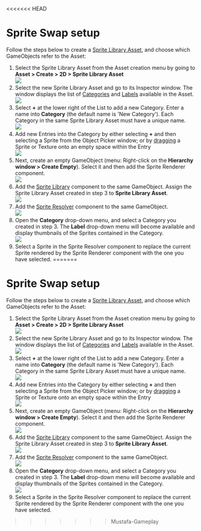 <<<<<<< HEAD
# Sprite Swap setup
Follow the steps below to create a [Sprite Library Asset](SLAsset.md), and choose which GameObjects refer to the Asset:

1. Select the Sprite Library Asset from the Asset creation menu by going to **Asset > Create > 2D > Sprite Library Asset**<br/>![](images/2d-anim-select-SLAsset.png)
   <br/>
2. Select the new Sprite Library Asset and go to its Inspector window. The window displays the list of [Categories](SLAsset.md#category) and [Labels](SLAsset.md#entry) available in the Asset.<br/>![](images/2d-anim-SLAsset-window.png)
   <br/>
3. Select **+** at the lower right of the List to add a new Category. Enter a name into **Category** (the default name is 'New Category'). Each Category in the same Sprite Library Asset must have a unique name.<br/>![](images/2d-anim-SLAsset-new-category.png)
   <br/>
4. Add new Entries into the Category by either selecting **+** and then selecting a Sprite from the Object Picker window; or by [dragging](SLAsset.md#drag-and-drop) a Sprite or Texture onto an empty space within the Entry <br/>![](images/2d-anim-SLAsset-drag-drop.png)
   <br/>
5. Next, create an empty GameObject (menu: Right-click on the **Hierarchy window > Create Empty**). Select it and then add the Sprite Renderer component.<br/>![](images/2d-anim-add-sprite-renderer.png)
   <br/>
6. Add the [Sprite Library](SLAsset.md#sprite-library-component) component to the same GameObject. Assign the Sprite Library Asset created in step 3 to **Sprite Library Asset**.<br/>![](images/2d-anim-add-sprite-library-asset-step.png)
   <br/>
7. Add the [Sprite Resolver](SLAsset.md#sprite-resolver-component) component to the same GameObject.<br/>![](images/2d-anim-add-sprite-resolver-comp-step.png)
   <br/>
8. Open the **Category** drop-down menu, and select a Category you created in step 3. The **Label** drop-down menu will become available and display thumbnails of the Sprites contained in the Category.<br/>![](images/2d-anim-visual-selector-step.png)
   <br/>
9. Select a Sprite in the Sprite Resolver component to replace the current Sprite rendered by the Sprite Renderer component with the one you have selected.
=======
# Sprite Swap setup
Follow the steps below to create a [Sprite Library Asset](SLAsset.md), and choose which GameObjects refer to the Asset:

1. Select the Sprite Library Asset from the Asset creation menu by going to **Asset > Create > 2D > Sprite Library Asset**<br/>![](images/2d-anim-select-SLAsset.png)
   <br/>
2. Select the new Sprite Library Asset and go to its Inspector window. The window displays the list of [Categories](SLAsset.md#category) and [Labels](SLAsset.md#entry) available in the Asset.<br/>![](images/2d-anim-SLAsset-window.png)
   <br/>
3. Select **+** at the lower right of the List to add a new Category. Enter a name into **Category** (the default name is 'New Category'). Each Category in the same Sprite Library Asset must have a unique name.<br/>![](images/2d-anim-SLAsset-new-category.png)
   <br/>
4. Add new Entries into the Category by either selecting **+** and then selecting a Sprite from the Object Picker window; or by [dragging](SLAsset.md#drag-and-drop) a Sprite or Texture onto an empty space within the Entry <br/>![](images/2d-anim-SLAsset-drag-drop.png)
   <br/>
5. Next, create an empty GameObject (menu: Right-click on the **Hierarchy window > Create Empty**). Select it and then add the Sprite Renderer component.<br/>![](images/2d-anim-add-sprite-renderer.png)
   <br/>
6. Add the [Sprite Library](SLAsset.md#sprite-library-component) component to the same GameObject. Assign the Sprite Library Asset created in step 3 to **Sprite Library Asset**.<br/>![](images/2d-anim-add-sprite-library-asset-step.png)
   <br/>
7. Add the [Sprite Resolver](SLAsset.md#sprite-resolver-component) component to the same GameObject.<br/>![](images/2d-anim-add-sprite-resolver-comp-step.png)
   <br/>
8. Open the **Category** drop-down menu, and select a Category you created in step 3. The **Label** drop-down menu will become available and display thumbnails of the Sprites contained in the Category.<br/>![](images/2d-anim-visual-selector-step.png)
   <br/>
9. Select a Sprite in the Sprite Resolver component to replace the current Sprite rendered by the Sprite Renderer component with the one you have selected.
>>>>>>> Mustafa-Gameplay
